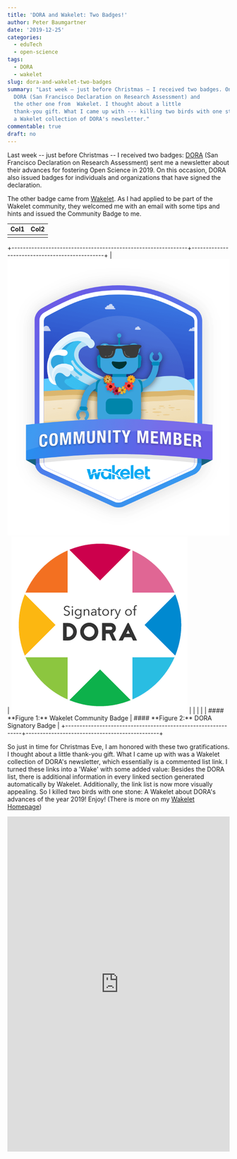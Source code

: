 ```yaml
---
title: 'DORA and Wakelet: Two Badges!'
author: Peter Baumgartner
date: '2019-12-25'
categories:
  - eduTech
  - open-science
tags:
  - DORA
  - wakelet
slug: dora-and-wakelet-two-badges
summary: "Last week – just before Christmas – I received two badges. One from
  DORA (San Francisco Declaration on Research Assessment) and
  the other one from  Wakelet. I thought about a little
  thank-you gift. What I came up with --- killing two birds with one stone --- was
  a Wakelet collection of DORA's newsletter."
commentable: true
draft: no
---
```


Last week -- just before Christmas -- I received two badges: [DORA](https://sfdora.org/) (San Francisco Declaration on Research Assessment) sent me a newsletter about their advances for fostering Open Science in 2019. On this occasion, DORA also issued badges for individuals and organizations that have signed the declaration.

The other badge came from [Wakelet](https://learn.wakelet.com/). As I had applied to be part of the Wakelet community, they welcomed me with an email with some tips and hints and issued the Community Badge to me.

| Col1 | Col2 |
|------|------|
|      |      |

+--------------------------------------------------------------+-----------------------------------------------+ \| ![Wakelet Community Badge](images/Community%20badge-min.png) \| ![DORA Signatory Badge](images/Dora3-min.png) \| \| \| \| \| \#\#\#\# \*\*Figure 1:\*\* Wakelet Community Badge \| \#\#\#\# \*\*Figure 2:\*\* DORA Signatory Badge \| +--------------------------------------------------------------+-----------------------------------------------+

So just in time for Christmas Eve, I am honored with these two gratifications. I thought about a little thank-you gift. What I came up with was a Wakelet collection of DORA's newsletter, which essentially is a commented list link. I turned these links into a 'Wake' with some added value: Besides the DORA list, there is additional information in every linked section generated automatically by Wakelet. Additionally, the link list is now more visually appealing. So I killed two birds with one stone: A Wakelet about DORA's advances of the year 2019! Enjoy! (There is more on my [Wakelet Homepage](https://wakelet.com/@PeterBaumgartner))

<iframe class="wakeletEmbed" width="100%" height="760px" src="https://embed.wakelet.com/wakes/6ca41aa0-772e-4fac-9c0e-680b109bfcc1/list?border=1&amp;hide-cover=1" style="border: none" allow="autoplay">

</iframe>

<!-- Please only call https://embed-assets.wakelet.com/wakelet-embed.js once per page -->

<script src="https://embed-assets.wakelet.com/wakelet-embed.js" charset="UTF-8"></script>
